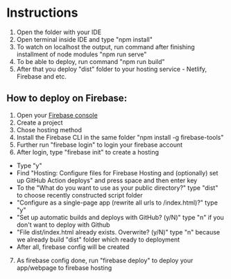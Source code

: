 # Instructions

1. Open the folder with your IDE
2. Open terminal inside IDE and type "npm install"
3. To watch on localhost the output, run command after finishing installment of node modules "npm run serve"
4. To be able to deploy, run command "npm run build"
5. After that you deploy "dist" folder to your hosting service - Netlify, Firebase and etc.

## How to deploy on Firebase:

1. Open your [Firebase console](https://firebase.google.com/)
2. Create a project
3. Chose hosting method
4. Install the Firebase CLI in the same folder "npm install -g firebase-tools"
5. Further run "firebase login" to login your firebase account
6. After login, type "firebase init" to create a hosting
  - Type "y"
  - Find "Hosting: Configure files for Firebase Hosting and (optionally) set up GitHub Action deploys" and press space and then enter key
  - To the "What do you want to use as your public directory?" type "dist" to choose recently constructed script folder
  - "Configure as a single-page app (rewrite all urls to /index.html)?" type "y"
  - "Set up automatic builds and deploys with GitHub? (y/N)" type "n" if you don't want to deploy with Github
  - "File dist/index.html already exists. Overwrite? (y/N)" type "n" because we already build "dist" folder which ready to deployment
  - After all, firebase config will be created
7. As firebase config done, run "firebase deploy" to deploy your app/webpage to firebase hosting 

